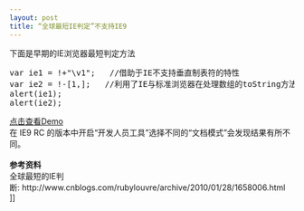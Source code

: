 ```yaml
---
layout: post
title: “全球最短IE判定”不支持IE9
---
```

<div>下面是早期的IE浏览器最短判定方法</div>
<div>
<div class="cnblogs_Highlighter">
<pre class="brush:javascript;gutter:true;">var ie1 = !+"\v1";	//借助于IE不支持垂直制表符的特性
var ie2 = !-[1,];	//利用了IE与标准浏览器在处理数组的toString方法的差异做成的。对于标准游览器，如果数组里面最后一个字符为逗号，JS引擎会自动剔除它。
alert(ie1);
alert(ie2);
</pre>
</div>
</div>
<div><a href="http://leavingme.net/cnblogs/ie/index.html" target="_blank">点击查看Demo</a>&nbsp;</div>
<div></div>
<div></div>
<div>在 IE9 RC 的版本中开启“开发人员工具”选择不同的“文档模式”会发现结果有所不同。</div>
<div><br /><strong>参考资料</strong></div>
<div>全球最短的IE判断:&nbsp;http://www.cnblogs.com/rubylouvre/archive/2010/01/28/1658006.html</div>]]